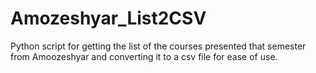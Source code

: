 # Amozeshyar_List2CSV
Python script for getting the list of the courses presented that semester from Amoozeshyar and converting it to a csv file for ease of use.
